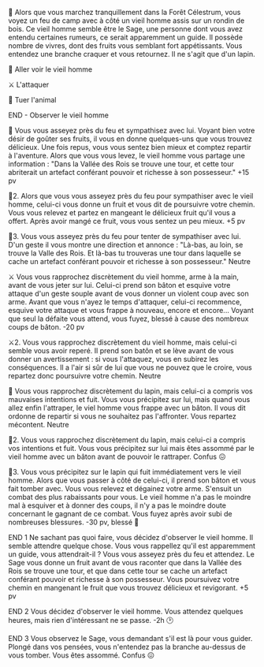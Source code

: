 🌳 Alors que vous marchez tranquillement dans la Forêt Célestrum, vous voyez un feu de camp avec à côté un vieil homme assis sur un rondin de bois. Ce vieil homme semble être le Sage, une personne dont vous avez entendu certaines rumeurs, ce serait apparemment un guide. Il possède nombre de vivres, dont des fruits vous semblant fort appétissants. Vous entendez une branche craquer et vous retournez. Il ne s'agit que d'un lapin.

🤝 Aller voir le vieil homme

⚔️ L'attaquer

🔪 Tuer l'animal

END - Observer le vieil homme

🤝
Vous vous asseyez près du feu et sympathisez avec lui. Voyant bien votre désir de goûter ses fruits, il vous en donne quelques-uns que vous trouvez délicieux. Une fois repus, vous vous sentez bien mieux et comptez repartir à l'aventure. Alors que vous vous levez, le vieil homme vous partage une information : "Dans la Vallée des Rois se trouve une tour, et cette tour abriterait un artefact conférant pouvoir et richesse à son possesseur."
+15 pv

🤝2.
Alors que vous vous asseyez près du feu pour sympathiser avec le vieil homme, celui-ci vous donne un fruit et vous dit de poursuivre votre chemin. Vous vous relevez et partez en mangeant le délicieux fruit qu'il vous a offert. Après avoir mangé ce fruit, vous vous sentez un peu mieux.
+5 pv

🤝3.
Vous vous asseyez près du feu pour tenter de sympathiser avec lui. D'un geste il vous montre une direction et annonce : "Là-bas, au loin, se trouve la Valle des Rois. Et là-bas tu trouveras une tour dans laquelle se cache un artefact conférant pouvoir et richesse à son possesseur."
Neutre

⚔️
Vous vous rapprochez discrètement du vieil homme, arme à la main, avant de vous jeter sur lui. Celui-ci prend son bâton et esquive votre attaque d'un geste souple avant de vous donner un violent coup avec son arme. Avant que vous n'ayez le temps d'attaquer, celui-ci recommence, esquive votre attaque et vous frappe à nouveau, encore et encore... Voyant que seul la défaite vous attend, vous fuyez, blessé à cause des nombreux coups de bâton.
-20 pv

⚔️2.
Vous vous rapprochez discrètement du vieil homme, mais celui-ci semble vous avoir reperé. Il prend son batôn et se lève avant de vous donner un avertissement : si vous l'attaquez, vous en subirez les conséquences. Il a l'air si sûr de lui que vous ne pouvez que le croire, vous repartez donc poursuivre votre chemin.
Neutre

🔪
Vous vous rapprochez discrètement du lapin, mais celui-ci a compris vos mauvaises intentions et fuit. Vous vous précipitez sur lui, mais quand vous allez enfin l'attraper, le viel homme vous frappe avec un bâton. Il vous dit ordonne de repartir si vous ne souhaitez pas l'affronter. Vous repartez mécontent.
Neutre

🔪2.
Vous vous rapprochez discrètement du lapin, mais celui-ci a compris vos intentions et fuit. Vous vous précipitez sur lui mais êtes assommé par le vieil homme avec un bâton avant de pouvoir le rattraper.
Confus 😖

🔪3.
Vous vous précipitez sur le lapin qui fuit immédiatement vers le vieil homme. Alors que vous passer à côté de celui-ci, il prend son bâton et vous fait tomber avec. Vous vous relevez et dégainez votre arme. S'ensuit un combat des plus rabaissants pour vous. Le vieil homme n'a pas le moindre mal à esquiver et à donner des coups, il n'y a pas le moindre doute concernant le gagnant de ce combat. Vous fuyez après avoir subi de nombreuses blessures.
-30 pv, blessé 🤕

END 1
Ne sachant pas quoi faire, vous décidez d'observer le vieil homme. Il semble attendre quelque chose. Vous vous rappellez qu'il est apparemment un guide, vous attendrait-il ? Vous vous asseyez près du feu et attendez. Le Sage vous donne un fruit avant de vous raconter que dans la Vallée des Rois se trouve une tour, et que dans cette tour se cache un artefact conférant pouvoir et richesse à son possesseur. Vous poursuivez votre chemin en mangenant le fruit que vous trouvez délicieux et revigorant.
+5 pv

END 2
Vous décidez d'observer le vieil homme. Vous attendez quelques heures, mais rien d'intéressant ne se passe. 
-2h 🕑

END 3 
Vous observez le Sage, vous demandant s'il est là pour vous guider. Plongé dans vos pensées, vous n'entendez pas la branche au-dessus de vous tomber. Vous êtes assommé.
Confus 😖
